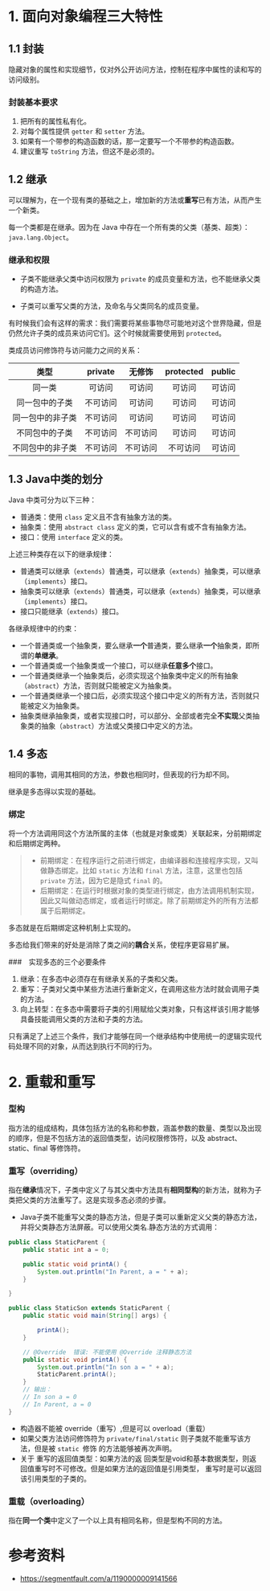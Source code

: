 # 1. 面向对象编程三大特性

## 1.1 封装

隐藏对象的属性和实现细节，仅对外公开访问方法，控制在程序中属性的读和写的访问级别。

### 封装基本要求

1. 把所有的属性私有化。
2. 对每个属性提供 `getter` 和 `setter` 方法。
3. 如果有一个带参的构造函数的话，那一定要写一个不带参的构造函数。
4. 建议重写 `toString` 方法，但这不是必须的。

## 1.2 继承

 可以理解为，在一个现有类的基础之上，增加新的方法或**重写**已有方法，从而产生一个新类。

每一个类都是在继承。因为在 Java 中存在一个所有类的父类（基类、超类）：`java.lang.Object`。

### 继承和权限

- 子类不能继承父类中访问权限为 `private` 的成员变量和方法，也不能继承父类的构造方法。

- 子类可以重写父类的方法，及命名与父类同名的成员变量。

有时候我们会有这样的需求：我们需要将某些事物尽可能地对这个世界隐藏，但是仍然允许子类的成员来访问它们。这个时候就需要使用到 `protected`。

类成员访问修饰符与访问能力之间的关系：

|       类型       | private  |  无修饰  | protected | public |
| :--------------: | :------: | :------: | :-------: | :----: |
|      同一类      |  可访问  |  可访问  |  可访问   | 可访问 |
|  同一包中的子类  | 不可访问 |  可访问  |  可访问   | 可访问 |
| 同一包中的非子类 | 不可访问 |  可访问  |  可访问   | 可访问 |
|  不同包中的子类  | 不可访问 | 不可访问 |  可访问   | 可访问 |
| 不同包中的非子类 | 不可访问 | 不可访问 | 不可访问  | 可访问 |

## 1.3 Java中类的划分

Java 中类可分为以下三种：

- 普通类：使用 `class` 定义且不含有抽象方法的类。
- 抽象类：使用 `abstract class` 定义的类，它可以含有或不含有抽象方法。
- 接口：使用 `interface` 定义的类。

上述三种类存在以下的继承规律：

- 普通类可以继承（`extends`）普通类，可以继承（`extends`）抽象类，可以继承（`implements`）接口。
- 抽象类可以继承（`extends`）普通类，可以继承（`extends`）抽象类，可以继承（`implements`）接口。
- 接口只能继承（`extends`）接口。

各继承规律中的约束：

- 一个普通类或一个抽象类，要么继承**一个**普通类，要么继承**一个**抽象类，即所谓的**单继承**。
- 一个普通类或一个抽象类或一个接口，可以继承**任意多个**接口。
- 一个普通类继承一个抽象类后，必须实现这个抽象类中定义的所有抽象（`abstract`）方法，否则就只能被定义为抽象类。
- 一个普通类继承一个接口后，必须实现这个接口中定义的所有方法，否则就只能被定义为抽象类。
- 抽象类继承抽象类，或者实现接口时，可以部分、全部或者完全**不实现**父类抽象类的抽象（`abstract`）方法或父类接口中定义的方法。

## 1.4 多态

相同的事物，调用其相同的方法，参数也相同时，但表现的行为却不同。

继承是多态得以实现的基础。

### 绑定
将一个方法调用同这个方法所属的主体（也就是对象或类）关联起来，分前期绑定和后期绑定两种。

> - 前期绑定：在程序运行之前进行绑定，由编译器和连接程序实现，又叫做静态绑定。比如 `static` 方法和 `final` 方法，注意，这里也包括 `private` 方法，因为它是隐式 `final` 的。
> - 后期绑定：在运行时根据对象的类型进行绑定，由方法调用机制实现，因此又叫做动态绑定，或者运行时绑定。除了前期绑定外的所有方法都属于后期绑定。

多态就是在后期绑定这种机制上实现的。

多态给我们带来的好处是消除了类之间的**耦合**关系，使程序更容易扩展。

###　实现多态的三个必要条件

1. 继承：在多态中必须存在有继承关系的子类和父类。
2. 重写：子类对父类中某些方法进行重新定义，在调用这些方法时就会调用子类的方法。
3. 向上转型：在多态中需要将子类的引用赋给父类对象，只有这样该引用才能够具备技能调用父类的方法和子类的方法。

只有满足了上述三个条件，我们才能够在同一个继承结构中使用统一的逻辑实现代码处理不同的对象，从而达到执行不同的行为。

# 2. 重载和重写

### 型构
指方法的组成结构，具体包括方法的名称和参数，涵盖参数的数量、类型以及出现的顺序，但是不包括方法的返回值类型，访问权限修饰符，以及 abstract、static、final 等修饰符。

### 重写（overriding）

指在**继承**情况下，子类中定义了与其父类中方法具有**相同型构**的新方法，就称为子类把父类的方法重写了。这是实现多态必须的步骤。

- Java子类不能重写父类的静态方法，但是子类可以重新定义父类的静态方法，并将父类静态方法屏蔽。可以使用父类名.静态方法的方式调用：

```java
public class StaticParent {
    public static int a = 0;

    public static void printA() {
        System.out.println("In Parent, a = " + a);
    }

}

public class StaticSon extends StaticParent {
    public static void main(String[] args) {

        printA();
    }

    // @Override  错误: 不能使用 @Override 注释静态方法
    public static void printA() {
        System.out.println("In son a = " + a);
        StaticParent.printA();
    }
    // 输出：
    // In son a = 0
	// In Parent, a = 0
}

```

- 构造器不能被 override（重写）,但是可以 overload（重载）
- 如果⽗类⽅法访问修饰符为 `private/final/static` 则⼦类就不能重写该⽅法，但是被 `static `修饰 的⽅法能够被再次声明。
- 关于 重写的返回值类型：如果⽅法的返 回类型是void和基本数据类型，则返回值重写时不可修改。但是如果⽅法的返回值是引⽤类型， 重写时是可以返回该引⽤类型的⼦类的。

### 重载（overloading）

指在**同一个类**中定义了一个以上具有相同名称，但是型构不同的方法。

# 参考资料

- https://segmentfault.com/a/1190000009141566